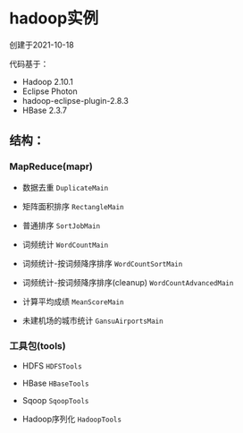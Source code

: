 # hadoop实例

创建于2021-10-18

代码基于：

- Hadoop 2.10.1
- Eclipse Photon
- hadoop-eclipse-plugin-2.8.3
- HBase 2.3.7



## 结构：

### MapReduce(mapr)

- 数据去重 `DuplicateMain`  

- 矩阵面积排序 `RectangleMain`

- 普通排序 `SortJobMain`

- 词频统计 `WordCountMain`

- 词频统计-按词频降序排序 `WordCountSortMain`

- 词频统计-按词频降序排序(cleanup) `WordCountAdvancedMain`

- 计算平均成绩 `MeanScoreMain`

- 未建机场的城市统计 `GansuAirportsMain`


### 工具包(tools)

- HDFS `HDFSTools`  

- HBase `HBaseTools`

- Sqoop `SqoopTools` 

- Hadoop序列化 `HadoopTools` 